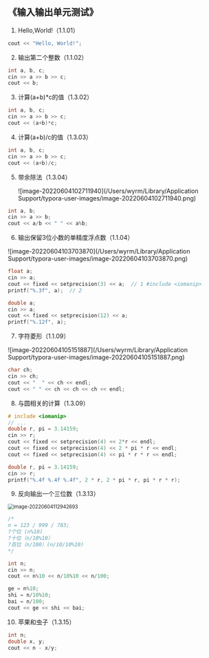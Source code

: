 ## 《输入输出单元测试》

1. Hello,World!（1.1.01）

```C++
cout << "Hello, World!";
```



2. 输出第二个整数（1.1.02）

```C++
int a, b, c;
cin >> a >> b >> c;
cout << b;
```



3. 计算(a+b)*c的值（1.3.02）

```C++
int a, b, c;
cin >> a >> b >> c;
cout << (a+b)*c;
```



4. 计算(a+b)/c的值（1.3.03）

```C++
int a, b, c;
cin >> a >> b >> c;
cout << (a+b)/c;
```



5. 带余除法（1.3.04） 

   ![image-20220604102711940](/Users/wyrm/Library/Application Support/typora-user-images/image-20220604102711940.png)

```C++
int a, b;
cin >> a >> b;
cout << a/b << " " << a%b;
```



6. 输出保留3位小数的单精度浮点数（1.1.04）

![image-20220604103703870](/Users/wyrm/Library/Application Support/typora-user-images/image-20220604103703870.png)

```C++
float a;
cin >> a;
cout << fixed << setprecision(3) << a;	// 1 #include <iomanip>
printf("%.3f", a);	// 2
```

```C++
double a;
cin >> a;
cout << fixed << setprecision(12) << a;
printf("%.12f", a);
```





7. 字符菱形（1.1.09）

![image-20220604105151887](/Users/wyrm/Library/Application Support/typora-user-images/image-20220604105151887.png)

```C++
char ch;
cin >> ch;
cout << "  " << ch << endl;
cout << " " << ch << ch << ch << endl;
```



8. 与圆相关的计算（1.3.09）

```C++
# include <iomanip>
// ...
double r, pi = 3.14159;
cin >> r;
cout << fixed << setprecision(4) << 2*r << endl;
cout << fixed << setprecision(4) << 2 * pi * r << endl;
cout << fixed << setprecision(4) << pi * r * r << endl;
```

```C++
double r, pi = 3.14159;
cin >> r;
printf("%.4f %.4f %.4f", 2 * r, 2 * pi * r, pi * r * r);
```



9. 反向输出一个三位数（1.3.13）

<img src="/Users/wyrm/Library/Application Support/typora-user-images/image-20220604112942693.png" alt="image-20220604112942693" style="zoom:80%;" />

```C++
/*
n = 123 / 999 / 783;
?个位 (n%10)
?十位（n/10%10）
?百位（n/100）(n/10/10%10)
*/

int n;
cin >> n;
cout << n%10 << n/10%10 << n/100;

ge = n%10;
shi = n/10%10;
bai = n/100;
cout << ge << shi << bai;
```



10. 苹果和虫子（1.3.15）

```C++
int n;
double x, y;
cout << n - x/y;
```

